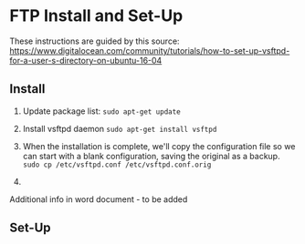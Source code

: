 # FTP Install and Set-Up

These instructions are guided by this source: https://www.digitalocean.com/community/tutorials/how-to-set-up-vsftpd-for-a-user-s-directory-on-ubuntu-16-04

## Install

1.  Update package list:
    `sudo apt-get update`
    
2.  Install vsftpd daemon
    `sudo apt-get install vsftpd`
    
3.  When the installation is complete, we'll copy the configuration file so we can start with a blank configuration, saving the original as a backup.
    `sudo cp /etc/vsftpd.conf /etc/vsftpd.conf.orig`
    
4. 

Additional info in word document - to be added

## Set-Up
